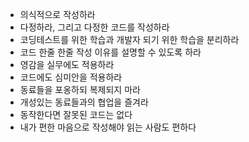 - 의식적으로 작성하라
- 다정하라, 그리고 다정한 코드를 작성하라
- 코딩테스트를 위한 학습과 개발자 되기 위한 학습을 분리하라
- 코드 한줄 한줄 작성 이유를 설명할 수 있도록 하라
- 영감을 실무에도 적용하라
-  코드에도 심미안을 적용하라
- 동료들을 포옹하되 복제되지 마라
- 개성있는 동료들과의 협업을 즐겨라
- 동작한다면 잘못된 코드는 없다
- 내가 편한 마음으로 작성해야 읽는 사람도 편하다